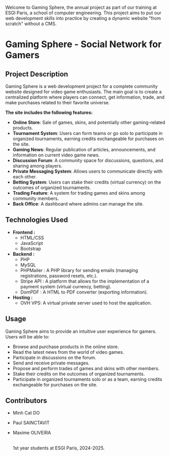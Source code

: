 Welcome to Gaming Sphere, the annual project as part of our training at ESGI Paris, a school of computer engineering. This project aims to put our web development skills into practice by creating a dynamic website "from scratch" without a CMS.
# Gaming Sphere - Social Network for Gamers

## Project Description

Gaming Sphere is a web development project for a complete community website designed for video game enthusiasts. The main goal is to create a centralized platform where players can connect, get information, trade, and make purchases related to their favorite universe.

**The site includes the following features:**
* **Online Store**: Sale of games, skins, and potentially other gaming-related products.
* **Tournament System**: Users can form teams or go solo to participate in organized tournaments, earning credits exchangeable for purchases on the site.
* **Gaming News**: Regular publication of articles, announcements, and information on current video game news.
* **Discussion Forum**: A community space for discussions, questions, and sharing among players.
* **Private Messaging System**: Allows users to communicate directly with each other.
* **Betting System**: Users can stake their credits (virtual currency) on the outcomes of organized tournaments.
* **Trading Feature**: A system for trading games and skins among community members.
* **Back Office**: A dashboard where admins can manage the site.

## Technologies Used
* **Frontend :**
    * HTML/CSS
    * JavaScript 
    * Bootstrap 
* **Backend :**
    * PHP
    * MySQL 
    * PHPMailer : A PHP library for sending emails (managing registrations, password resets, etc.).
    * Stripe API : A platform that allows for the implementation of a payment system (virtual currency, betting).
    * DomPDF : A HTML to PDF converter (exporting information).
* **Hosting :**
    * OVH VPS: A virtual private server used to host the application.

## Usage

Gaming Sphere aims to provide an intuitive user experience for gamers. Users will be able to:

* Browse and purchase products in the online store.
* Read the latest news from the world of video games.
* Participate in discussions on the forum.
* Send and receive private messages.
* Propose and perform trades of games and skins with other members.
* Stake their credits on the outcomes of organized tournaments.
* Participate in organized tournaments solo or as a team, earning credits exchangeable for purchases on the site.

## Contributors

* Minh Cat DO
* Paul SAINCTAVIT
* Maxime OLIVEIRA

  <br>
  1st year students at ESGI Paris, 2024-2025.
